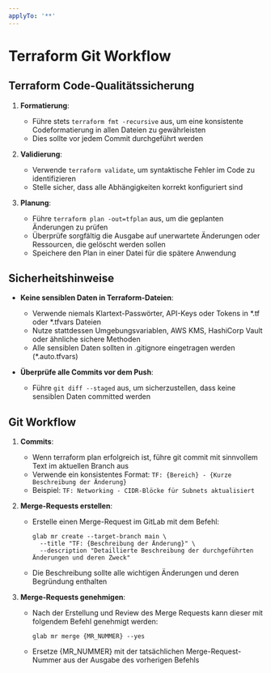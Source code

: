 ```yaml
---
applyTo: '**'
---
```


# Terraform Git Workflow

## Terraform Code-Qualitätssicherung

1. **Formatierung**:
   - Führe stets `terraform fmt -recursive` aus, um eine konsistente Codeformatierung in allen Dateien zu gewährleisten
   - Dies sollte vor jedem Commit durchgeführt werden

2. **Validierung**:
   - Verwende `terraform validate`, um syntaktische Fehler im Code zu identifizieren
   - Stelle sicher, dass alle Abhängigkeiten korrekt konfiguriert sind

3. **Planung**:
   - Führe `terraform plan -out=tfplan` aus, um die geplanten Änderungen zu prüfen
   - Überprüfe sorgfältig die Ausgabe auf unerwartete Änderungen oder Ressourcen, die gelöscht werden sollen
   - Speichere den Plan in einer Datei für die spätere Anwendung

## Sicherheitshinweise

- **Keine sensiblen Daten in Terraform-Dateien**:
  - Verwende niemals Klartext-Passwörter, API-Keys oder Tokens in *.tf oder *.tfvars Dateien
  - Nutze stattdessen Umgebungsvariablen, AWS KMS, HashiCorp Vault oder ähnliche sichere Methoden
  - Alle sensiblen Daten sollten in .gitignore eingetragen werden (*.auto.tfvars)

- **Überprüfe alle Commits vor dem Push**:
  - Führe `git diff --staged` aus, um sicherzustellen, dass keine sensiblen Daten committed werden

## Git Workflow

1. **Commits**:
   - Wenn terraform plan erfolgreich ist, führe git commit mit sinnvollem Text im aktuellen Branch aus
   - Verwende ein konsistentes Format: `TF: {Bereich} - {Kurze Beschreibung der Änderung}`
   - Beispiel: `TF: Networking - CIDR-Blöcke für Subnets aktualisiert`

2. **Merge-Requests erstellen**:
   - Erstelle einen Merge-Request im GitLab mit dem Befehl:
     ```
     glab mr create --target-branch main \
       --title "TF: {Beschreibung der Änderung}" \
       --description "Detaillierte Beschreibung der durchgeführten Änderungen und deren Zweck"
     ```
   - Die Beschreibung sollte alle wichtigen Änderungen und deren Begründung enthalten

3. **Merge-Requests genehmigen**:
   - Nach der Erstellung und Review des Merge Requests kann dieser mit folgendem Befehl genehmigt werden:
     ```
     glab mr merge {MR_NUMMER} --yes
     ```
   - Ersetze {MR_NUMMER} mit der tatsächlichen Merge-Request-Nummer aus der Ausgabe des vorherigen Befehls
